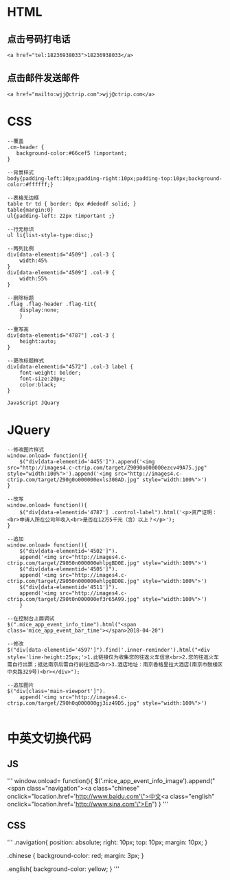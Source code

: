 # HTML
## 点击号码打电话
`<a href="tel:18236938033">18236938033</a>`

## 点击邮件发送邮件
`<a href="mailto:wjj@ctrip.com">wjj@ctrip.com</a>`

# CSS
```
--覆盖
.cm-header {
   background-color:#66cef5 !important;
}

--背景样式
body{padding-left:10px;padding-right:10px;padding-top:10px;background-color:#ffffff;}

--表格无边框
table tr td { border: 0px #dededf solid; }
table{margin:0}
ul{padding-left: 22px !important ;}

--行无标识
ul li{list-style-type:disc;}

--两列比例
div[data-elementid="4509"] .col-3 {
    width:45%
}
div[data-elementid="4509"] .col-9 {
    width:55%
}

--删除标题
.flag .flag-header .flag-tit{
	display:none;
	}

--重写高
div[data-elementid="4787"] .col-3 {
    height:auto;
}

--更改标题样式
div[data-elementid="4572"] .col-3 label {
    font-weight: bolder;
    font-size:20px;
    color:black;
}	
```

`JavaScript JQuary`

# JQuery
```
--修改图片样式
window.onload= function(){
    $("div[data-elementid='4455']").append('<img src="http://images4.c-ctrip.com/target/Z9090o000000ezcv49A75.jpg" style="width:100%">').append('<img src="http://images4.c-ctrip.com/target/Z90g0o000000exls300AD.jpg" style="width:100%">')
}

--改写
window.onload= function(){
    $("div[data-elementid='4787'] .control-label").html('<p>资产证明：<br>申请人所在公司年收入<br>是否在12万5千元（含）以上？</p>');
}

--追加
window.onload= function(){
    $("div[data-elementid='4502']").
    append('<img src="http://images4.c-ctrip.com/target/Z9050n000000ehlpgBD0E.jpg" style="width:100%">')
    $("div[data-elementid='4505']").
    append('<img src="http://images4.c-ctrip.com/target/Z9050n000000ehlpgBD0E.jpg" style="width:100%">')
    $("div[data-elementid='4511']").
    append('<img src="http://images4.c-ctrip.com/target/Z90t0n000000ef3r65A99.jpg" style="width:100%">')	
    }

--在控制台上面调试
$(".mice_app_event_info_time").html("<span class='mice_app_event_bar_time'></span>2018-04-20")

--修改
$("div[data-elementid='4597']").find('.inner-reminder').html("<div style='line-height:25px;'>1.此链接仅为收集您的往返火车信息<br>2.您的往返火车需自行出票；抵达南京后需自行前往酒店<br>3.酒店地址：南京香格里拉大酒店(南京市鼓楼区中央路329号)<br></div>");

--追加图片
$("div[class='main-viewport']").
    append('<img src="http://images4.c-ctrip.com/target/Z90h0q000000gj3iz49D5.jpg" style="width:100%">')    


```



# 中英文切换代码

## JS

'''
window.onload= function(){
$('.mice_app_event_info_image').append("<span class=\"navigation\"><a class=\"chinese\" onclick=\"location.href='http://www.baidu.com'\">中文</a><a class=\"english\" onclick=\"location.href='http://www.sina.com'\">En</a></span>")
}
'''
## CSS

'''
.navigation{
   position: absolute;
   right: 10px;
   top: 10px;
   margin: 10px;
}

.chinese {
   background-color: red;
   margin: 3px;
}

.english{
    background-color: yellow;
}
'''